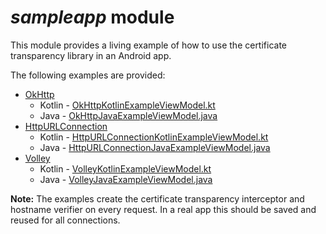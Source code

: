 # _sampleapp_ module

This module provides a living example of how to use the certificate
transparency library in an Android app.

The following examples are provided:
- [OkHttp](https://square.github.io/okhttp/)
  - Kotlin - [OkHttpKotlinExampleViewModel.kt](./src/main/java/com/babylon/certificatetransparency/sampleapp/examples/okhttp/kotlin/OkHttpKotlinExampleViewModel.kt)
  - Java - [OkHttpJavaExampleViewModel.java](./src/main/java/com/babylon/certificatetransparency/sampleapp/examples/okhttp/java/OkHttpJavaExampleViewModel.java)
- [HttpURLConnection](https://developer.android.com/reference/java/net/HttpURLConnection)
  - Kotlin - [HttpURLConnectionKotlinExampleViewModel.kt](./src/main/java/com/babylon/certificatetransparency/sampleapp/examples/httpurlconnection/kotlin/HttpURLConnectionKotlinExampleViewModel.kt)
  - Java - [HttpURLConnectionJavaExampleViewModel.java](./src/main/java/com/babylon/certificatetransparency/sampleapp/examples/httpurlconnection/java/HttpURLConnectionJavaExampleViewModel.java)
- [Volley](https://developer.android.com/training/volley/index.html)
  - Kotlin - [VolleyKotlinExampleViewModel.kt](./src/main/java/com/babylon/certificatetransparency/sampleapp/examples/volley/kotlin/VolleyKotlinExampleViewModel.kt)
  - Java - [VolleyJavaExampleViewModel.java](./src/main/java/com/babylon/certificatetransparency/sampleapp/examples/volley/java/VolleyJavaExampleViewModel.java)

**Note:** The examples create the certificate transparency interceptor
and hostname verifier on every request. In a real app this should be
saved and reused for all connections.
